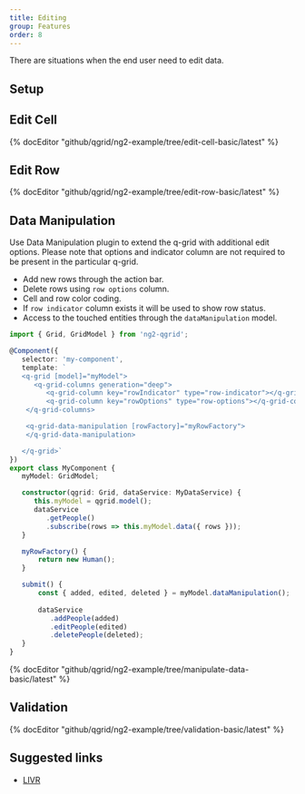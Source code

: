 ```yaml
---
title: Editing
group: Features
order: 8
---
```


There are situations when the end user need to edit data.

## Setup

## Edit Cell

{% docEditor "github/qgrid/ng2-example/tree/edit-cell-basic/latest" %}

## Edit Row

{% docEditor "github/qgrid/ng2-example/tree/edit-row-basic/latest" %}

## Data Manipulation

Use Data Manipulation plugin to extend the q-grid with additional edit options. Please note that options and indicator column are not required to be present in the particular q-grid.

* Add new rows through the action bar.
* Delete rows using `row options` column.
* Cell and row color coding.
* If `row indicator` column exists it will be used to show row status.
* Access to the touched entities through the `dataManipulation` model.

```typescript
import { Grid, GridModel } from 'ng2-qgrid';

@Component({
   selector: 'my-component',
   template: `
   <q-grid [model]="myModel">
      <q-grid-columns generation="deep">
         <q-grid-column key="rowIndicator" type="row-indicator"></q-grid-column>
         <q-grid-column key="rowOptions" type="row-options"></q-grid-column>
	</q-grid-columns>

	<q-grid-data-manipulation [rowFactory]="myRowFactory">
	</q-grid-data-manipulation>

   </q-grid>`
})
export class MyComponent {
   myModel: GridModel;

   constructor(qgrid: Grid, dataService: MyDataService) {
      this.myModel = qgrid.model();
      dataService
         .getPeople()
         .subscribe(rows => this.myModel.data({ rows }));
   }

   myRowFactory() {
       return new Human();
   }

   submit() {
       const { added, edited, deleted } = myModel.dataManipulation();
       
       dataService
          .addPeople(added)
          .editPeople(edited)
          .deletePeople(deleted);
   }
}
```

{% docEditor "github/qgrid/ng2-example/tree/manipulate-data-basic/latest" %}

## Validation

{% docEditor "github/qgrid/ng2-example/tree/validation-basic/latest" %}

## Suggested links

* [LIVR]()